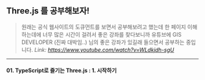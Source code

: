 ## Three.js 를 공부해보자!

> 원래는 공식 웹사이트의 도큐먼트를 보면서 공부해보려고 했는데 한 페이지 이해하는데에 너무 많은 시간이 걸려서 좋은 강좌를 찾다보니까
> 유튜브에 GIS DEVELOPER (진짜 대박임..) 님의 좋은 강좌가 있길래 들으면서 공부하는 중입니다.
> *Link: https://www.youtube.com/watch?v=WLdkjdh-sgU*
---------------

#### 01. TypeScript로 즐기는 Three.js : 1. 시작하기
